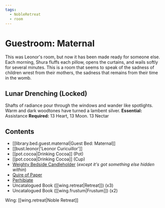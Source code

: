 ```yaml
---
tags:
  - NobleRetreat
  - room
---
```

# Guestroom: Maternal
This was Leonor's room, but now it has been made ready for someone else. Each morning, Shura fluffs each pillow, opens the curtains, and wails softly for several minutes. This is a room that seems to speak of the sadness of children wrest from their mothers, the sadness that remains from their time in the womb.
## Lunar Drenching (Locked)
Shafts of radiance pour through the windows and wander like spotlights. Warm and dark woodtones have turned a lambent silver.
**Essential:** Assistance
**Required:** 13 Heart, 13 Moon. 13 Nectar

## Contents
- [[library.bed.guest.maternal|Guest Bed: Maternal]]
- [[bust.leonor|'Leonor Curicuillor']]
- [[pot.cocoa|Drinking Cocoa]] (Pot)
- [[pot.cocoa|Drinking Cocoa]] (Cup)
- [Weighty Bedside Candleholder](https://uadaf.theevilroot.xyz/rowenarium/element/candle.bedside.x) (*except it's got something else hidden within*)
- [Quire of Paper](https://uadaf.theevilroot.xyz/rowenarium/element/quire.paper)
- [Perhibiate](https://uadaf.theevilroot.xyz/rowenarium/element/perhibiate)
- Uncatalogued Book ([[wing.retreat|Retreat]]) (x3)
- Uncatalogued Book ([[wing.frustum|Frustum]]) (x2)

Wing: [[wing.retreat|Noble Retreat]]